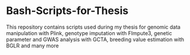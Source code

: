 # Bash-Scripts-for-Thesis
This repository contains scripts used during my thesis for genomic data manipulation with Plink, genotype imputation with FImpute3, genetic parameter and GWAS analysis with GCTA, breeding value estimation with BGLR and many more
